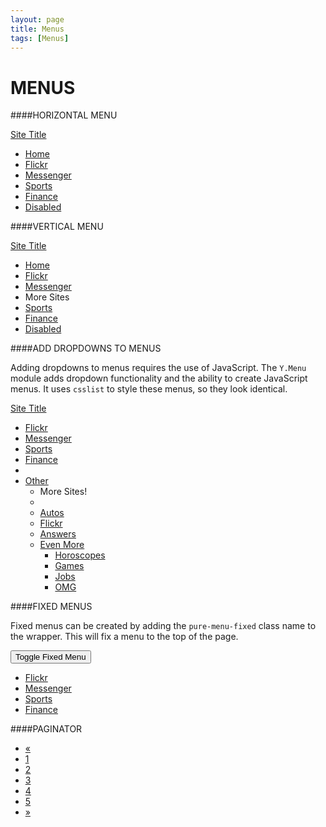 ```yaml
---
layout: page
title: Menus
tags: [Menus]
---
```


<h1 class="page-header">MENUS</h1>

####HORIZONTAL MENU

<div class="pure-menu pure-menu-open pure-menu-horizontal">
    <a href="#" class="pure-menu-heading">Site Title</a>
    <ul>
        <li><a href="#">Home</a></li>
        <li class="pure-menu-selected"><a href="#">Flickr</a></li>
        <li><a href="#">Messenger</a></li>
        <li><a href="#">Sports</a></li>
        <li><a href="#">Finance</a></li>
        <li class="pure-menu-disabled"><a href="#">Disabled</a></li>
    </ul>
</div>

####VERTICAL MENU

<div class="pure-menu pure-menu-open">
    <a href="#" class="pure-menu-heading">Site Title</a>
    <ul>
        <li class="pure-menu-selected"><a href="#">Home</a></li>
        <li><a href="#">Flickr</a></li>
        <li><a href="#">Messenger</a></li>
        <li class="pure-menu-heading">More Sites</li>
        <li><a href="#">Sports</a></li>
        <li><a href="#">Finance</a></li>
        <li class="pure-menu-disabled"><a href="#">Disabled</a></li>
    </ul>
</div>

####ADD DROPDOWNS TO MENUS

Adding dropdowns to menus requires the use of JavaScript. The <code>Y.Menu</code> module adds dropdown functionality and the ability to create JavaScript menus. It uses <code>csslist</code> to style these menus, so they look identical.

<div id="horizontal-menu">
    <a href="#" class="pure-menu-heading">Site Title</a>
    <ul id="std-menu-items">
        <li class="pure-menu-selected"><a href="#">Flickr</a></li>
        <li><a href="#">Messenger</a></li>
        <li><a href="#">Sports</a></li>
        <li><a href="#">Finance</a></li>
        <li class="pure-menu-separator"></li>
        <li>
            <a href="#">Other</a>
            <ul>
                <li class="pure-menu-heading">More Sites!</li>
                <li class="pure-menu-separator"></li>
                <li><a href="#">Autos</a></li>
                <li><a href="#">Flickr</a></li>
                <li><a href="#">Answers</a></li>
                <li>
                    <a href="#">Even More</a>
                    <ul>
                        <li><a href="#">Horoscopes</a></li>
                        <li><a href="#">Games</a></li>
                        <li><a href="#">Jobs</a></li>
                        <li><a href="#">OMG</a></li>
                    </ul>
                </li>
            </ul>
        </li>
    </ul>
</div>


####FIXED MENUS

Fixed menus can be created by adding the <code>pure-menu-fixed</code> class name to the wrapper. This will fix a menu to the top of the page.

<button class="pure-button" id="showFixedMenuBtn">
    Toggle Fixed Menu
</button>

<div id="fixed-menu" class="pure-menu pure-menu-horizontal pure-menu-fixed">
    <ul>
        <li class="pure-menu-selected"><a href="#">Flickr</a></li>
        <li><a href="#">Messenger</a></li>
        <li><a href="#">Sports</a></li>
        <li><a href="#">Finance</a></li>
    </ul>
</div>

####PAGINATOR

<ul class="pure-paginator">
    <li>
        <a class="pure-button prev" href="#">&#171;</a>
    </li>
    <li><a class="pure-button" href="#">1</a></li>
    <li><a class="pure-button pure-button-active" href="#">2</a></li>
    <li><a class="pure-button" href="#">3</a></li>
    <li><a class="pure-button" href="#">4</a></li>
    <li><a class="pure-button" href="#">5</a></li>
    <li><a class="pure-button next" href="#">&#187;</a></li>
</ul>